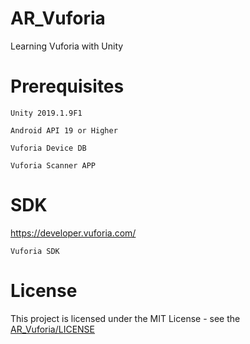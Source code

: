 # AR_Vuforia
Learning Vuforia with Unity
# Prerequisites
    Unity 2019.1.9F1
    
    Android API 19 or Higher
    
    Vuforia Device DB
    
    Vuforia Scanner APP
# SDK
https://developer.vuforia.com/
    
    Vuforia SDK
# License
This project is licensed under the MIT License - see the [AR_Vuforia/LICENSE](LICENSE)
